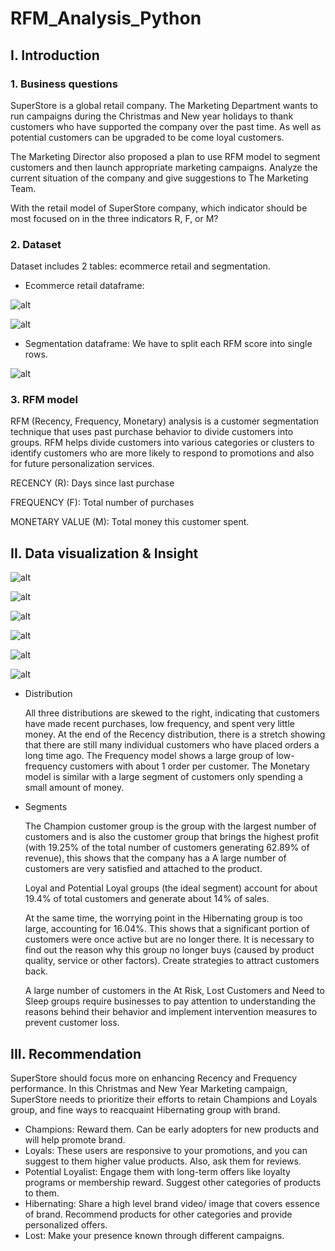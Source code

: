 # RFM_Analysis_Python
## I. Introduction

### 1. Business questions

  SuperStore is a global retail company. The Marketing Department wants to run campaigns during the Christmas and New year holidays to thank customers who have supported the company over the past time. As well as potential customers can be upgraded to be come loyal customers.

  The Marketing Director also proposed a plan to use RFM model to segment customers and then launch appropriate marketing campaigns. Analyze the current situation of the company and give suggestions to The Marketing Team. 

  With the retail model of SuperStore company, which indicator should be most focused on in the three indicators R, F, or M?

### 2. Dataset

Dataset includes 2 tables: ecommerce retail and segmentation. 

- Ecommerce retail dataframe:

![alt](https://www.notion.so/RFM-Analysis-26a7de82dc714f94b2eff85f02fd9ebc?pvs=4#74a284234c2f4109b15908d05f1d5cbc)

![alt](https://prod-files-secure.s3.us-west-2.amazonaws.com/55146c29-fb50-49f3-a16e-d40cce873dc3/f3694098-0050-4b45-85de-6d747933100a/Untitled.png)

- Segmentation dataframe: We have to split each RFM score into single rows.

![alt](https://prod-files-secure.s3.us-west-2.amazonaws.com/55146c29-fb50-49f3-a16e-d40cce873dc3/90f6e9f2-3227-4d2e-899b-fc6e5bd82781/Untitled.png)

### 3. RFM model

RFM (Recency, Frequency, Monetary) analysis is a customer segmentation technique that uses past purchase behavior to divide customers into groups. RFM helps divide customers into various categories or clusters to identify customers who are more likely to respond to promotions and also for future personalization services.

RECENCY (R): Days since last purchase

FREQUENCY (F): Total number of purchases

MONETARY VALUE (M): Total money this customer spent.

## II. Data visualization & Insight

![alt](https://prod-files-secure.s3.us-west-2.amazonaws.com/55146c29-fb50-49f3-a16e-d40cce873dc3/8176aa39-03c3-43e0-81f0-4e4f7d97ebb2/Untitled.png)

![alt](https://prod-files-secure.s3.us-west-2.amazonaws.com/55146c29-fb50-49f3-a16e-d40cce873dc3/bda739b2-f883-4e69-be7d-bb13dfba037e/Untitled.png)

![alt](https://prod-files-secure.s3.us-west-2.amazonaws.com/55146c29-fb50-49f3-a16e-d40cce873dc3/3a273b8f-4f41-455b-9547-89a8fd180518/Untitled.png)

![alt](https://prod-files-secure.s3.us-west-2.amazonaws.com/55146c29-fb50-49f3-a16e-d40cce873dc3/ef4011c6-f0c2-412b-859e-ac05e745f929/Untitled.png)

![alt](https://prod-files-secure.s3.us-west-2.amazonaws.com/55146c29-fb50-49f3-a16e-d40cce873dc3/5da62101-519e-4b42-8244-7a9c0652b8ed/Untitled.png)

![alt](https://prod-files-secure.s3.us-west-2.amazonaws.com/55146c29-fb50-49f3-a16e-d40cce873dc3/d3c6dca5-5921-499b-ba7f-faebdb156823/Untitled.png)

- Distribution
    
    All three distributions are skewed to the right, indicating that customers have made recent purchases, low frequency, and spent very little money. At the end of the Recency distribution, there is a stretch showing that there are still many individual customers who have placed orders a long time ago. The Frequency model shows a large group of low-frequency customers with about 1 order per customer. The Monetary model is similar with a large segment of customers only spending a small amount of money.
    
- Segments
    
    The Champion customer group is the group with the largest number of customers and is also the customer group that brings the highest profit (with 19.25% of the total number of customers generating 62.89% of revenue), this shows that the company has a A large number of customers are very satisfied and attached to the product.
    
    Loyal and Potential Loyal groups (the ideal segment) account for about 19.4% of total customers and generate about 14% of sales.
    
    At the same time, the worrying point in the Hibernating group is too large, accounting for 16.04%. This shows that a significant portion of customers were once active but are no longer there. It is necessary to find out the reason why this group no longer buys (caused by product quality, service or other factors). Create strategies to attract customers back.
    
    A large number of customers in the At Risk, Lost Customers and Need to Sleep groups require businesses to pay attention to understanding the reasons behind their behavior and implement intervention measures to prevent customer loss. 
    

## III. Recommendation

SuperStore should focus more on enhancing Recency and Frequency performance. In this Christmas and New Year Marketing campaign, SuperStore needs to prioritize their efforts to retain Champions and Loyals group, and fine ways to reacquaint Hibernating group with brand.

- Champions: Reward them. Can be early adopters for new products and will help promote brand.
- Loyals: These users are responsive to your promotions, and you can suggest to them higher value products. Also, ask them for reviews.
- Potential Loyalist: Engage them with long-term offers like loyalty programs or membership reward. Suggest other categories of products to them.
- Hibernating: Share a high level brand video/ image that covers essence of brand. Recommend products for other categories and provide personalized offers.
- Lost: Make your presence known through different campaigns.
